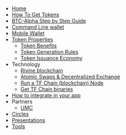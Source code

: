 * [Home](/) 
* [How To Get Tokens](how_to_get_tokens.md)
* [BTC-Alpha Step by Step Guide](btc-alpha.md)
* [Command Line wallet](command_line_wallet.md)
* [Mobile Wallet](mobile_wallet.md)
* [Token Properties](token_properties.md)
    * [Token Benefits](token_benefits.md)
    * [Token Generation Rules](token_generation_rules.md)
    * [Token Issuance Economy](token_issuance_economy.md)
* Technology
    * [Rivine blockchain](rivine_blockchain.md)
    * [Atomic Swaps & Decentralized Exchange](atomic_swaps.md)
    * [Run a TF Chain (blockchain) Node](create_node.md)
    * [Get TF Chain binaries](get_binaries.md)
* [How to integrate in your app](integrate_in_the_app.md)
* Partners
    * [UMC](partners/umc.md)
* [Circles](circles.md)
* [Presentations](presentations.md)
* [Tools](tools.md)
